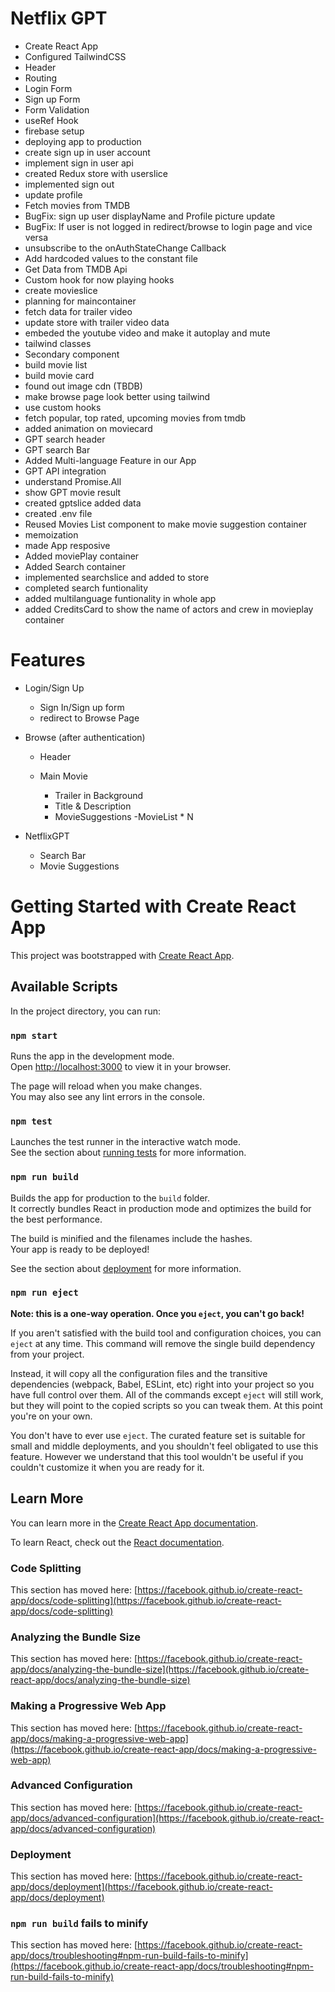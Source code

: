 # Netflix GPT

- Create React App
- Configured TailwindCSS
- Header
- Routing
- Login Form
- Sign up Form
- Form Validation
- useRef Hook
- firebase setup
- deploying app to production
- create sign up in user account
- implement sign in user api
- created Redux store with userslice
- implemented sign out
- update profile
- Fetch movies from TMDB
- BugFix: sign up user displayName and Profile picture update
- BugFix: If user is not logged in redirect/browse to login page and vice versa
- unsubscribe to the onAuthStateChange Callback
- Add hardcoded values to the constant file
- Get Data from TMDB Api
- Custom hook for now playing hooks
- create movieslice
- planning for maincontainer
- fetch data for trailer video
- update store with trailer video data
- embeded the youtube video and make it autoplay and mute
- tailwind classes
- Secondary component
- build movie list
- build movie card
- found out image cdn (TBDB)
- make browse page look better using tailwind
- use custom hooks
- fetch popular, top rated, upcoming movies from tmdb
- added animation on moviecard
- GPT search header
- GPT search Bar
- Added Multi-language Feature in our App
- GPT API integration
- understand Promise.All
- show GPT movie result
- created gptslice added data
- created .env file
- Reused Movies List component to make movie suggestion container
- memoization
- made App resposive
- Added moviePlay container
- Added Search container
- implemented searchslice and added to store
- completed search funtionality
- added multilanguage funtionality in whole app
- added CreditsCard to show the name of actors and crew in movieplay container


# Features
- Login/Sign Up
    - Sign In/Sign up form
    - redirect to Browse Page
- Browse (after authentication)
    - Header
    - Main Movie

        - Trailer in Background
        - Title & Description
        - MovieSuggestions
            -MovieList * N
        
- NetflixGPT
    - Search Bar
    - Movie Suggestions




# Getting Started with Create React App

This project was bootstrapped with [Create React App](https://github.com/facebook/create-react-app).

## Available Scripts

In the project directory, you can run:

### `npm start`

Runs the app in the development mode.\
Open [http://localhost:3000](http://localhost:3000) to view it in your browser.

The page will reload when you make changes.\
You may also see any lint errors in the console.

### `npm test`

Launches the test runner in the interactive watch mode.\
See the section about [running tests](https://facebook.github.io/create-react-app/docs/running-tests) for more information.

### `npm run build`

Builds the app for production to the `build` folder.\
It correctly bundles React in production mode and optimizes the build for the best performance.

The build is minified and the filenames include the hashes.\
Your app is ready to be deployed!

See the section about [deployment](https://facebook.github.io/create-react-app/docs/deployment) for more information.

### `npm run eject`

**Note: this is a one-way operation. Once you `eject`, you can't go back!**

If you aren't satisfied with the build tool and configuration choices, you can `eject` at any time. This command will remove the single build dependency from your project.

Instead, it will copy all the configuration files and the transitive dependencies (webpack, Babel, ESLint, etc) right into your project so you have full control over them. All of the commands except `eject` will still work, but they will point to the copied scripts so you can tweak them. At this point you're on your own.

You don't have to ever use `eject`. The curated feature set is suitable for small and middle deployments, and you shouldn't feel obligated to use this feature. However we understand that this tool wouldn't be useful if you couldn't customize it when you are ready for it.

## Learn More

You can learn more in the [Create React App documentation](https://facebook.github.io/create-react-app/docs/getting-started).

To learn React, check out the [React documentation](https://reactjs.org/).

### Code Splitting

This section has moved here: [https://facebook.github.io/create-react-app/docs/code-splitting](https://facebook.github.io/create-react-app/docs/code-splitting)

### Analyzing the Bundle Size

This section has moved here: [https://facebook.github.io/create-react-app/docs/analyzing-the-bundle-size](https://facebook.github.io/create-react-app/docs/analyzing-the-bundle-size)

### Making a Progressive Web App

This section has moved here: [https://facebook.github.io/create-react-app/docs/making-a-progressive-web-app](https://facebook.github.io/create-react-app/docs/making-a-progressive-web-app)

### Advanced Configuration

This section has moved here: [https://facebook.github.io/create-react-app/docs/advanced-configuration](https://facebook.github.io/create-react-app/docs/advanced-configuration)

### Deployment

This section has moved here: [https://facebook.github.io/create-react-app/docs/deployment](https://facebook.github.io/create-react-app/docs/deployment)

### `npm run build` fails to minify

This section has moved here: [https://facebook.github.io/create-react-app/docs/troubleshooting#npm-run-build-fails-to-minify](https://facebook.github.io/create-react-app/docs/troubleshooting#npm-run-build-fails-to-minify)
